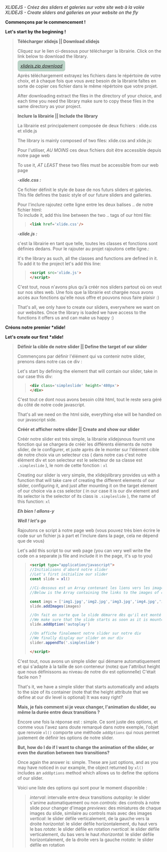 *XLIDEJS - Créez des sliders et galeries sur votre site web à la volée*
*XLIDEJS - Create sliders and galleries on your website on the fly*


**Commençons par le commencement !**

**Let's start by the beginning !** 
>
>**Télécharger xlidejs || Download xlidejs**
>
>Cliquez sur le lien ci-dessous pour télécharger la librairie.
>Click on the link below to download the library.
>
>
>*<a href='https://github.com/dev0ps221/xlidejs/raw/main/dist/xlidejs.zip' style='padding:2%;border-radius:0.5em;background:#bbd3c7;' target='_blank'>xlidejs.zip download</a>*
>
>Après téléchargement extrayez les fichiers dans le répértoire de votre choix, et à chaque fois que vous avez besoin de la librairie faîtes en sorte de copier ces fichier dans le même répértoire que votre projet.
>
>After downloading extract the files in the directory of your choice, and each time you need the library make sure to copy these files in the same directory as your project.
>

>**Inclure la librairie || Include the library**
>
>La librairie est principalement composée de deux fichiers : xlide.css et xlide.js 
>
>The library is mainly composed of two files: xlide.css and xlide.js:
>
>Pour l'utiliser, *AU MOINS* ces deux fichiers doit être accessible depuis notre page web
>
>To use it, *AT LEAST* these two files must be accessible from our web page
>
>
>***-xlide.css :***
>
>Ce fichier définit le style de base de nos futurs sliders et galeries.  
>This file defines the basic style of our future sliders and galleries.
>
>
>Pour l'inclure rajoutez cette ligne entre les deux balises <body>..</body> de notre fichier html:  
>To include it, add this line between the two <body>..</body> tags of our html file:
>
>
>> ```html                            
>> <link href='xlide.css'/>
>> ```                         
>                        
>***-xlide.js :***
>
>c'est la librairie en tant que telle, toutes les classes et fonctions sont définies dedans. Pour le rajouter au projet rajoutons cette ligne.: 
>
>it's the library as such, all the classes and functions are defined in it. To add it to the project let's add this line:
>
>> ```html                        
>> <script src='xlide.js'>
>> </script>
>> ```                         
>C'est tout, nous n'avons plus qu'à créér nos sliders partout où on veut sur nos sites web.
>Une fois que la librairie est chargée nous avons accès aux fonctions qu'elle nous offre et pouvons nous faire plaisir :)

>That's all, we only have to create our sliders, everywhere we want on our websites.
>Once the library is loaded we have access to the functions it offers us and can make us happy :)

**Créons notre premier \*xlide!**

**Let's create our first \*xlide!** 

>**Définir la cible de notre slider || Define the target of our slider**
>
>Commençons par définir l'élément qui va contenir notre slider, prenons dans notre cas ce div :
>
>Let's start by defining the element that will contain our slider, take in our case this div:
>>```html
>><div class='simpleslide' height='480px'>
>></div>
>>```
>C'est tout ce dont nous avons besoin côté html, tout le reste sera géré du côté de notre code javascript.
>
>That's all we need on the html side, everything else will be handled on our javascript side.
>
>**Créér et afficher notre slider || Create and show our slider**
>
>Créér notre slider est très simple, la librairie xlidejsnous fournit une fonction qui se chargera de créér les différents éléments de notre slider, de le configurer, et juste après de le monter sur l'élément cible de notre choix via un selecteur css ( dans notre cas c'est notre élément div et son selecteur est le selecteur de sa classe est `.simpleslide` ), le nom de cette fonction : `xl` 
>
>Creating our slider is very simple, the xlidejslibrary provides us with a function that will take care of creating the different elements of our slider, configuring it, and just after mounting it on the target element of our choice via a css selector ( in our case it is our div element and its selector is the selector of its class is `.simpleslide` ), the name of this function: `xl`
>
>***Eh bien ! allons-y***
>
>***Well ! let's go***
>
>Rajoutons ce script à notre page web (vous pouvez très bien écrire le code sur un fichier js à part et l'inclure dans la page, cela ne dépend que de vous)
>
>Let's add this script to our web page (you can very well write the code on a separate js file and include it in the page, it's up to you)
>
>
>>```html
>><script type="application/javascript">
>>//Initialisons d'abord notre slider
>>//Let's first initialize our slider
>>const slide = xl()
>>
>>//Ci-dessous est un Array contenant les liens vers les images de notres slider */
>>//Below is the Array containing the links to the images of our slider
>>
>>const imgs = ['img1.jpg','img2.jpg','img3.jpg','img4.jpg','img5.jpg']
>>slide.addImages(images)
>>
>>//On fait en sorte que le slide démarre dès qu'il est monté
>>//We make sure that the slide starts as soon as it is mounted
>>slide.addOption('autoplay')
>>
>>//On affiche finalement notre slider sur notre div 
>>//We finally display our slider on our div
>>slider.appendTo('.simpleslide')
>>
>></script>
>>```
>C'est tout, nous avons un simple slider qui démarre automatiquement et qui s'adapte à la taille de son conteneur (notez que l'attribut height que nous définissons au niveau de notre div est optionnelle)
>C'était facile non ?
>
>That's it, we have a simple slider that starts automatically and adapts to the size of its container (note that the height attribute that we define at our div level is optional)
>It was easy right?
>
>**Mais, je fais comment si je veux changer, l'animation du slider, ou même la durée entre deux transitions ?**
>
>Encore une fois la réponse est : simple.
>Ce sont juste des options, et comme vous l'avez sans doute remarqué dans notre exemple, l'objet que renvoie `xl()` comporte une méthode `addOptions` qui nous permet justement de définir les options de notre slider.
>
>
>**But, how do I do if I want to change the animation of the slider, or even the duration between two transitions?**
>
>Once again the answer is: simple.
>These are just options, and as you may have noticed in our example, the object returned by `xl()` includes an `addOptions` method which allows us to define the options of our slider.
>
>Voici une liste des options qui sont pour le moment disponible :
>>*interval*: intervalle entre deux transitions
>>*autoplay*: le slider s'anime automatiquement ou non
>>*controls*: des controls à notre slide pour changer d'image
>>*previews*: des miniatures de chaque images du slide, similaire au controls mais avec des images
>>*vertical*: le slider défile verticalement, de la gauche vers la droite
>>*horizontal*: le slider défile horizontalement, du haut vers le bas
>>*rotate*: le slider défile en rotation
>>*rvertical*: le slider défile verticalement, du bas vers le haut
>>*rhorizontal*: le slider défile horizontalement, de la droite vers la gauche
>>*rrotate*: le slider défile en rotation

